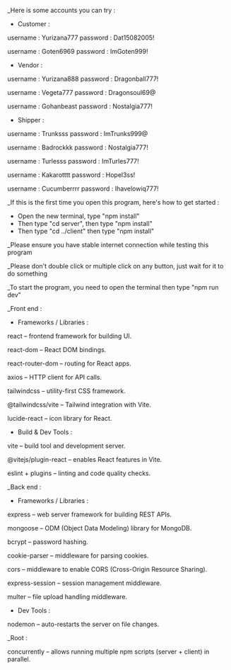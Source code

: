 ﻿_Here is some accounts you can try :

+ Customer :

username : Yurizana777
password : Dat15082005!

username : Goten6969
password : ImGoten999!


+ Vendor :

username : Yurizana888
password : Dragonball777!

username : Vegeta777
password : Dragonsoul69@

username : Gohanbeast
password : Nostalgia777!


+ Shipper :

username : Trunksss
password : ImTrunks999@

username : Badrockkk
password : Nostalgia777!

username : Turlesss
password : ImTurles777!

username : Kakarotttt
password : Hopel3ss!

username : Cucumberrrr
password : Ihavelowiq777!


_If this is the first time you open this program, here's how to get started :

+ Open the new terminal, type "npm install"
+ Then type "cd server", then type "npm install"
+ Then type "cd ../client" then type "npm install"



_Please ensure you have stable internet connection while testing this program

_Please don't double click or multiple click on any button, just wait for it to do something

_To start the program, you need to open the terminal then type "npm run dev"



_Front end :


+ Frameworks / Libraries :

react – frontend framework for building UI.

react-dom – React DOM bindings.

react-router-dom – routing for React apps.

axios – HTTP client for API calls.

tailwindcss – utility-first CSS framework.

@tailwindcss/vite – Tailwind integration with Vite.

lucide-react – icon library for React.


+ Build & Dev Tools :

vite – build tool and development server.

@vitejs/plugin-react – enables React features in Vite.

eslint + plugins – linting and code quality checks.




_Back end :


+ Frameworks / Libraries :

express – web server framework for building REST APIs.

mongoose – ODM (Object Data Modeling) library for MongoDB.

bcrypt – password hashing.

cookie-parser – middleware for parsing cookies.

cors – middleware to enable CORS (Cross-Origin Resource Sharing).

express-session – session management middleware.

multer – file upload handling middleware.


+ Dev Tools :

nodemon – auto-restarts the server on file changes.




_Root :


concurrently – allows running multiple npm scripts (server + client) in parallel.
